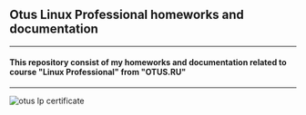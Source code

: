 ## Otus Linux Professional homeworks and documentation
-----------
#### This repository consist of my homeworks and documentation related to course "Linux Professional" from "OTUS.RU"
-----------

![otus lp certificate](https://github.com/user-attachments/assets/2064c0f6-dde3-4d30-bcac-736157269812)
